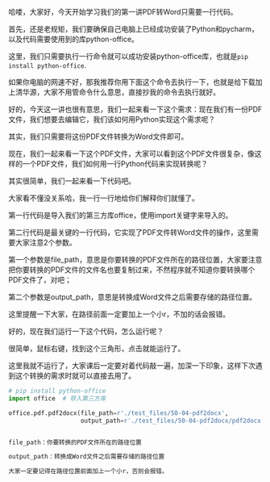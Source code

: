 哈喽，大家好，今天开始学习我们的第一讲PDF转Word只需要一行代码。

首先，还是老规矩，我们要确保自己电脑上已经成功安装了Python和pycharm，以及代码需要使用到的库python-office。

这里，我们只需要执行一行命令就可以成功安装python-office库，也就是`pip install python-office`.

如果你电脑的网速不好，那我推荐你用下面这个命令去执行一下，也就是给下载加上清华源，大家不用管命令什么意思，直接抄我的命令去执行就好。

好的，今天这一讲也很有意思，我们一起来看一下这个需求：现在我们有一份PDF文件，我们想要去编辑它，我们该如何用Python实现这个需求呢？

其实，我们只需要将这份PDF文件转换为Word文件即可。

现在，我们一起来看一下这个PDF文件，大家可以看到这个PDF文件很复杂，像这样的一个PDF文件，我们如何用一行Python代码来实现转换呢？

其实很简单，我们一起来看一下代码吧。

大家看不懂没关系哈，我一行一行地给你们解释你们就懂了。

第一行代码是导入我们的第三方库office，使用import关键字来导入的。

第二行代码是最关键的一行代码，它实现了PDF文件转Word文件的操作，这里需要大家注意2个参数。

第一个参数是file_path，意思是你要转换的PDF文件所在的路径位置，大家要注意把你要转换的PDF文件的文件名也要复制过来，不然程序就不知道你要转换哪个PDF文件了，对吧；

第二个参数是output_path，意思是转换成Word文件之后需要存储的路径位置。

这里提醒一下大家，在路径前面一定要加上一个小r，不加的话会报错。

好的，现在我们运行一下这个代码，怎么运行呢？

很简单，鼠标右键，找到这个三角形，点击就能运行了。

这里我就不运行了，大家课后一定要对着代码敲一遍，加深一下印象，这样下次遇到这个转换的需求时就可以直接去用了。

```Python
# pip install python-office
import office  # 导入第三方库

office.pdf.pdf2docx(file_path=r'./test_files/50-04-pdf2docx',
                    output_path=r'./test_files/50-04-pdf2docx/pdf2docx')
```

```python

file_path：你要转换的PDF文件所在的路径位置

output_path：转换成Word文件之后需要存储的路径位置

大家一定要记得在路径位置前面加上一个小r，否则会报错。

```





